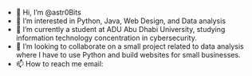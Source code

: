 - 👋 Hi, I’m @astr0Bits
- 👀 I’m interested in Python, Java, Web Design, and Data analysis
- 🌱 I’m currently a student at ADU Abu Dhabi University, studying information technology concentration in cybersecurity.
- 💞️ I’m looking to collaborate on a small project related to data analysis where  I have to use Python and build websites for small businesses. 
- 📫 How to reach me 
    email: 

<!---
bitDalal/bitDalal is a ✨ special ✨ repository because its `README.md` (this file) appears on your GitHub profile.
You can click the Preview link to take a look at your changes.
--->

